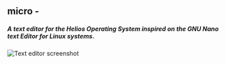 ## **micro** -
##### A text editor for the Helios Operating System inspired on the GNU Nano text Editor for Linux systems.
![Text editor screenshot](http://i.imgur.com/5Sx57GQ.png)


